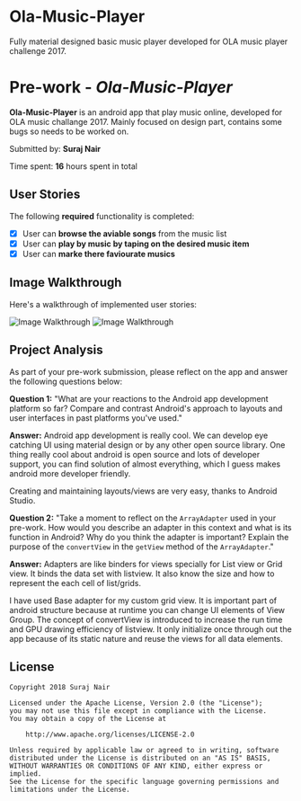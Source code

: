 # Ola-Music-Player
Fully material designed basic music player developed for OLA music player challenge 2017.

# Pre-work - *Ola-Music-Player*

**Ola-Music-Player** is an android app that play music online, developed for OLA music challange 2017. Mainly focused on design part, contains some bugs so needs to be worked on.

Submitted by: **Suraj Nair**

Time spent: **16** hours spent in total

## User Stories

The following **required** functionality is completed:

* [x] User can **browse the aviable songs** from the music list
* [x] User can **play by music by taping on the desired music item**
* [x] User can **marke there faviourate musics**

## Image Walkthrough

Here's a walkthrough of implemented user stories:

<img src='https://user-images.githubusercontent.com/20771959/36082358-ad34563c-0fce-11e8-9d9f-94421571f52a.png' title='Home Screen' width='' alt='Image Walkthrough' />

<img src='https://user-images.githubusercontent.com/20771959/36082540-73b3fa0a-0fd0-11e8-8b91-ee42386e294a.png' title='Detail screen' width='' alt='Image Walkthrough' />


## Project Analysis

As part of your pre-work submission, please reflect on the app and answer the following questions below:

**Question 1:** "What are your reactions to the Android app development platform so far? Compare and contrast Android's approach to layouts and user interfaces in past platforms you've used."

**Answer:** Android app development is really cool. We can develop eye catching UI using material design or by any other open source library. One thing really cool about android is open source and lots of developer support, you can find solution of almost everything, which I guess makes android more developer friendly.

Creating and maintaining  layouts/views are very easy, thanks to Android Studio.

**Question 2:** "Take a moment to reflect on the `ArrayAdapter` used in your pre-work. How would you describe an adapter in this context and what is its function in Android? Why do you think the adapter is important? Explain the purpose of the `convertView` in the `getView` method of the `ArrayAdapter`."

**Answer:**  Adapters are like binders for views specially for List view or Grid view. It binds the data set with listview. It also know the size and how to represent the each cell of list/grids.

I have used Base adapter for my custom grid view. It is important part of android structure because at runtime you can change UI elements of View Group.
The concept of convertView is introduced to increase the run time and GPU drawing efficiency of listview. It only initialize once through out the app because of its static nature and reuse the views for all data elements.

## License

    Copyright 2018 Suraj Nair

    Licensed under the Apache License, Version 2.0 (the "License");
    you may not use this file except in compliance with the License.
    You may obtain a copy of the License at

        http://www.apache.org/licenses/LICENSE-2.0

    Unless required by applicable law or agreed to in writing, software
    distributed under the License is distributed on an "AS IS" BASIS,
    WITHOUT WARRANTIES OR CONDITIONS OF ANY KIND, either express or implied.
    See the License for the specific language governing permissions and
    limitations under the License.
